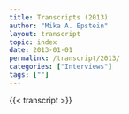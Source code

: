 ```yaml
---
title: Transcripts (2013)
author: "Mika A. Epstein"
layout: transcript
topic: index
date: 2013-01-01
permalink: /transcript/2013/
categories: ["Interviews"]
tags: [""]
---
```


{{< transcript >}}